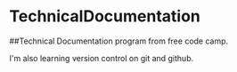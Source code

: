 # TechnicalDocumentation

##Technical Documentation program from free code camp. 

I'm also learning version control on git and github.
